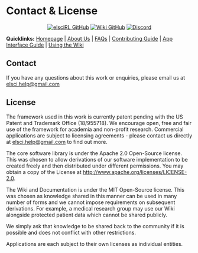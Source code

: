 # Contact & License

<div align="center">

<a href="https://github.com/pdfosborne/elsciRL">![elsciRL GitHub](https://img.shields.io/github/stars/pdfosborne/elsciRL?style=for-the-badge&logo=github&label=elsciRL&link=https%3A%2F%2Fgithub.com%2Fpdfosborne%2FelsciRL)</a> <a href="https://github.com/pdfosborne/elsciRL-Wiki">![Wiki GitHub](https://img.shields.io/github/stars/pdfosborne/elsciRL-Wiki?style=for-the-badge&logo=github&label=elsciRL-Wiki&link=https%3A%2F%2Fgithub.com%2Fpdfosborne%2FelsciRL-Wiki)</a> <a href="https://discord.gg/GgaqcrYCxt">![Discord](https://img.shields.io/discord/1310579689315893248?style=for-the-badge&logo=discord&label=Discord&link=https%3A%2F%2Fdiscord.com%2Fchannels%2F1184202186469683200%2F1184202186998173878)</a>

</div>

**Quicklinks:** [Homepage](https://elsci.org) | [About Us](https://elsci.org/About+us) | [FAQs](https://elsci.org/FAQs) | [Contributing Guide](https://elsci.org/Become+a+Contributor) | [App Interface Guide](https://elsci.org/App+Interface+Guide) | [Using the Wiki](https://elsci.org/Docs+&+Wiki+Guide)


## Contact

If you have any questions about this work or enquiries, please email us at elsci.help@gmail.com

## License

The framework used in this work is currently patent pending with the US Patent and Trademark Office (18/955718). We encourage open, free and fair use of the framework for academia and non-profit research. Commercial applications are subject to licensing agreements - please contact us directly at elsci.help@gmail.com to find out more.

The core software library is under the Apache 2.0 Open-Source license. This was chosen to allow derivations of our software implementation to be created freely and then distributed under different permissions. You may obtain a copy of the License at http://www.apache.org/licenses/LICENSE-2.0. 

The Wiki and Documentation is under the MIT Open-Source license. This was chosen as knowledge shared in this manner can be used in many number of forms and we cannot impose requirements on subsequent derivations. For example, a medical research group may use our Wiki alongside protected patient data which cannot be shared publicly. 

We simply ask that knowledge to be shared back to the community if it is possible and does not conflict with other restrictions. 

Applications are each subject to their own licenses as individual entities.
